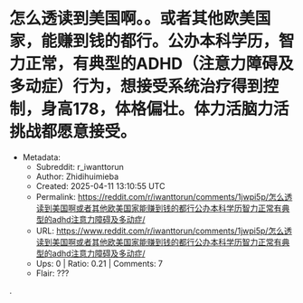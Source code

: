 # 怎么透读到美国啊。。或者其他欧美国家，能赚到钱的都行。公办本科学历，智力正常，有典型的ADHD（注意力障碍及多动症）行为，想接受系统治疗得到控制，身高178，体格偏壮。体力活脑力活挑战都愿意接受。

- Metadata:
  - Subreddit: r_iwanttorun
  - Author: Zhidihuimieba
  - Created: 2025-04-11 13:10:55 UTC
  - Permalink: https://reddit.com/r/iwanttorun/comments/1jwpi5p/怎么透读到美国啊或者其他欧美国家能赚到钱的都行公办本科学历智力正常有典型的adhd注意力障碍及多动症/
  - URL: https://www.reddit.com/r/iwanttorun/comments/1jwpi5p/怎么透读到美国啊或者其他欧美国家能赚到钱的都行公办本科学历智力正常有典型的adhd注意力障碍及多动症/
  - Ups: 0 | Ratio: 0.21 | Comments: 7
  - Flair: ???


.

